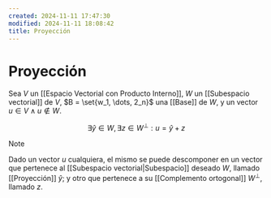 ```yaml
---
created: 2024-11-11 17:47:30
modified: 2024-11-11 18:08:42
title: Proyección
---
```


# Proyección

Sea $V$ un [[Espacio Vectorial con Producto Interno]], $W$ un [[Subespacio vectorial]] de $V$, $B = \set{w_1, \dots, 2_n}$ una [[Base]] de $W$, y un vector $u \in V \land u \notin W$.

$$
\exists \hat{y} \in W,
\exists z \in W^\bot:
u = \hat{y} + z
$$

> [!note]
> Dado un vector $u$ cualquiera, el mismo se puede descomponer en un vector que pertenece al [[Subespacio vectorial|Subespacio]] deseado $W$, llamado [[Proyección]] $\hat{y}$; y otro que pertenece a su [[Complemento ortogonal]] $W^\bot$, llamado $z$.
